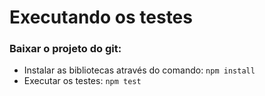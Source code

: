 # Executando os testes

 ### Baixar o projeto do git:
 - Instalar as bibliotecas através do comando: `npm install`
 - Executar os testes: `npm test`
